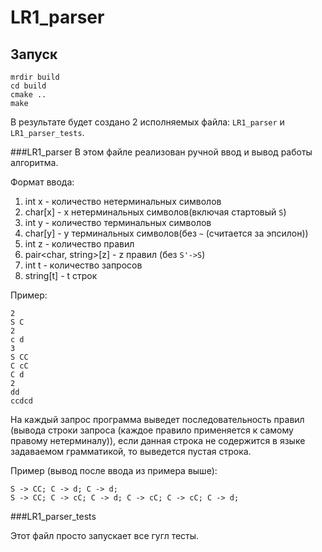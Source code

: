 # LR1_parser

## Запуск
```
mrdir build
cd build
cmake ..
make
```
В результате будет создано 2 исполняемых файла: `LR1_parser` и `LR1_parser_tests`.

###LR1_parser
В этом файле реализован ручной ввод и вывод работы алгоритма.

Формат ввода:
1. int x - количество нетерминальных символов
1. char[x] - x нетерминальных символов(включая стартовый `S`)
1. int y - количество терминальных символов
1. char[y] - y терминальных символов(без `~` (считается за эпсилон))
1. int z - количество правил
1. pair<char, string>[z] - z правил (без `S'->S`)
1. int t - количество запросов
1. string[t] - t строк

Пример:
```
2
S C
2
c d
3
S CC
C cC
C d
2
dd
ccdcd
```

На каждый запрос программа выведет последовательность правил (вывода строки запроса (каждое правило применяется к самому правому нетерминалу)),
если данная строка не содержится в языке задаваемом грамматикой, то выведется пустая строка.

Пример (вывод после ввода из примера выше):
```
S -> CC; C -> d; C -> d; 
S -> CC; C -> cC; C -> d; C -> cC; C -> cC; C -> d;
```

###LR1_parser_tests

Этот файл просто запускает все гугл тесты.